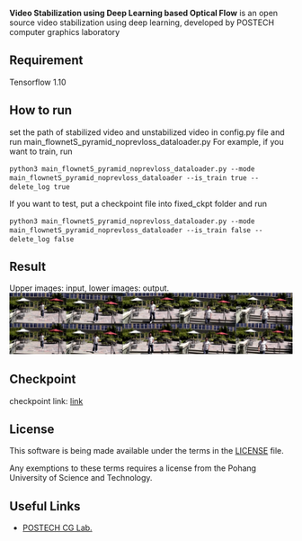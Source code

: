 __Video Stabilization using Deep Learning based Optical Flow__ is an open source video stabilization using deep learning, developed by POSTECH computer graphics laboratory

## Requirement ##

Tensorflow 1.10

## How to run ##

set the path of stabilized video and unstabilized video in config.py file and run main_flownetS_pyramid_noprevloss_dataloader.py
For example, if you want to train, run
```
python3 main_flownetS_pyramid_noprevloss_dataloader.py --mode main_flownetS_pyramid_noprevloss_dataloader --is_train true --delete_log true
```
If you want to test, put a checkpoint file into fixed_ckpt folder and run
```
python3 main_flownetS_pyramid_noprevloss_dataloader.py --mode main_flownetS_pyramid_noprevloss_dataloader --is_train false --delete_log false
```

## Result ##
Upper images: input, lower images: output.
![Example](images/result.png)  

## Checkpoint ##
checkpoint link: [link](https://drive.google.com/open?id=1rAK3ABuCNwx5Yzen8QvhmLeIIsbrQR4X)

## License ##
This software is being made available under the terms in the [LICENSE](LICENSE) file.

Any exemptions to these terms requires a license from the Pohang University of Science and Technology.

## Useful Links ##

  * [POSTECH CG Lab.](http://cg.postech.ac.kr/)